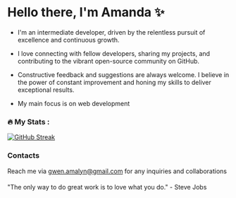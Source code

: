 # Hello there, I'm Amanda ✨

- I'm an intermediate developer, driven by the relentless pursuit of excellence and continuous growth.
  
- I love connecting with fellow developers, sharing my projects, and contributing to the vibrant open-source community on GitHub.
  
- Constructive feedback and suggestions are always welcome. I believe in the power of constant improvement and honing my skills to deliver exceptional results.

- My main focus is on web development

### :fire: My Stats :

[![GitHub Streak](https://github-readme-streak-stats.herokuapp.com?user=ama-lyn&theme=tokyonight-duo)](https://git.io/streak-stats)

### Contacts
  Reach me via gwen.amalyn@gmail.com for any inquiries and collaborations

#### 
  "The only way to do great work is to love what you do." - Steve Jobs

<!---
ama-lyn/ama-lyn is a ✨ special ✨ repository because its `README.md` (this file) appears on your GitHub profile.
You can click the Preview link to take a look at your changes.
--->
